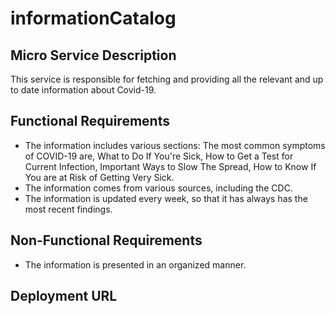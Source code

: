 # informationCatalog

## Micro Service Description
This service is responsible for fetching and providing all the relevant and up to date information about Covid-19.
## Functional Requirements
* The information includes various sections: The most common symptoms of COVID-19 are, What to Do If You're Sick, How to Get a Test for Current Infection, Important Ways to Slow The Spread, How to Know If You are at Risk of Getting Very Sick.
* The information comes from various sources, including the CDC.
* The information is updated every week, so that it has always has the most recent findings.

## Non-Functional Requirements
* The information is presented in an organized manner.

## Deployment URL

